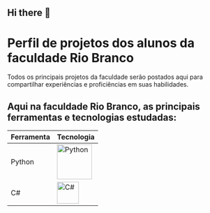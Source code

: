 ## Hi there 👋

# Perfil de projetos dos alunos da faculdade Rio Branco

Todos os principais projetos da faculdade serão postados aqui para compartilhar experiências e proficiências em suas habilidades.

## Aqui na faculdade Rio Branco, as principais ferramentas e tecnologias estudadas:

| Ferramenta | Tecnologia |
|------------|------|
| Python     | <img alt="Python" src="https://www.svgrepo.com/show/376344/python.svg" width="80px"/> |
| C#         | <img alt="C#" src="https://iconape.com/wp-content/png_logo_vector/c-sharp-c-logo.png" width="50px"/> |
